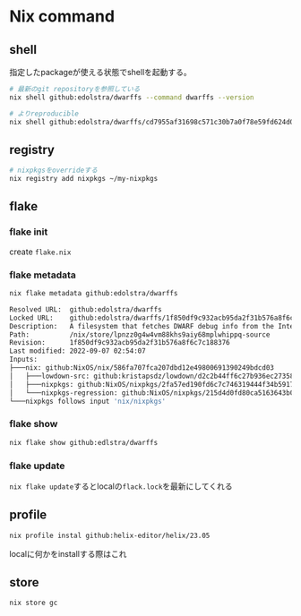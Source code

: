 # Nix command

## shell

指定したpackageが使える状態でshellを起動する。  

```sh
# 最新のgit repositoryを参照している
nix shell github:edolstra/dwarffs --command dwarffs --version

# よりreproducible
nix shell github:edolstra/dwarffs/cd7955af31698c571c30b7a0f78e59fd624d0229 ...
```

## registry

```sh
# nixpkgsをoverrideする
nix registry add nixpkgs ~/my-nixpkgs
```

## flake

### flake init

create `flake.nix`

### flake metadata
```sh
nix flake metadata github:edolstra/dwarffs

Resolved URL:  github:edolstra/dwarffs
Locked URL:    github:edolstra/dwarffs/1f850df9c932acb95da2f31b576a8f6c7c188376
Description:   A filesystem that fetches DWARF debug info from the Internet on demand
Path:          /nix/store/lpnzz0g4w4vm88khs9aiy68mplwhippq-source
Revision:      1f850df9c932acb95da2f31b576a8f6c7c188376
Last modified: 2022-09-07 02:54:07
Inputs:
├───nix: github:NixOS/nix/586fa707fca207dbd12e49800691390249bdcd03
│   ├───lowdown-src: github:kristapsdz/lowdown/d2c2b44ff6c27b936ec27358a2653caaef8f73b8
│   ├───nixpkgs: github:NixOS/nixpkgs/2fa57ed190fd6c7c746319444f34b5917666e5c1
│   └───nixpkgs-regression: github:NixOS/nixpkgs/215d4d0fd80ca5163643b03a33fde804a29cc1e2
└───nixpkgs follows input 'nix/nixpkgs'
```

### flake show


```sh
nix flake show github:edlstra/dwarffs
```

### flake update

`nix flake update`するとlocalの`flack.lock`を最新にしてくれる

## profile

```sh
nix profile instal github:helix-editor/helix/23.05
```

localに何かをinstallする際はこれ

## store

`nix store gc`